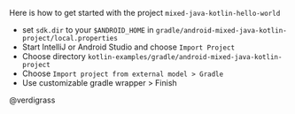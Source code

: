 
Here is how to get started with the project `mixed-java-kotlin-hello-world`

- set `sdk.dir` to your `$ANDROID_HOME` in `gradle/android-mixed-java-kotlin-project/local.properties`
- Start IntelliJ or Android Studio and choose `Import Project` 
- Choose directory `kotlin-examples/gradle/android-mixed-java-kotlin-project`
- Choose `Import project from external model > Gradle`
- Use customizable gradle wrapper > Finish




@verdigrass

